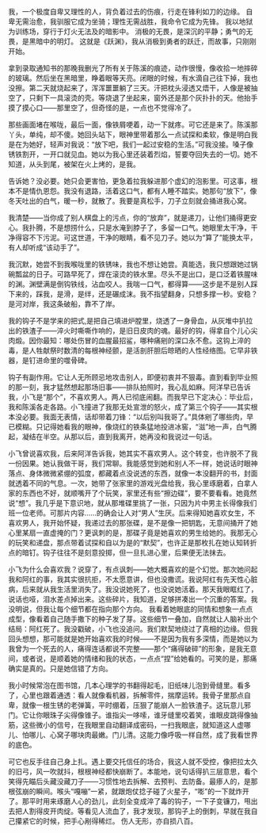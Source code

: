 我，一个极度自卑又理性的人，背负着过去的伤痕，行走在锋利如刀的边缘。
自卑无需治愈，我驯服它成为坐骑；理性无需战胜，我命令它成为先锋。
我以地狱为训练场，穿行于灯火无法及的暗影中。
消极的无畏，是深沉的平静；勇气的无畏，是黑暗中的明灯。
这就是《跃渊》，我从消极到勇者的跃迁，而故事，只刚刚开始。

拿到录取通知书的那晚我删光了所有关于陈溪的痕迹，动作很慢，像收拾一地摔碎的玻璃。然后坐在黑暗里，睁着眼等天亮。闭眼的时候，有水滴自己往下掉，我也没擦。第二天就烧起来了，浑浑噩噩躺了三天。汗把枕头浸透又焐干，人像是被抽空了，只剩下一具滚烫的壳。等烧退了坐起来，窗外还是那个灰扑扑的天。他抬手摸了摸心口——那里空了，但奇怪的是，一点也不觉得冷了。

那些画面堵在喉咙，最后一面，像铁屑哽着，动一下就疼。可它还是来了。陈溪那丫头，单纯，却不傻。她回头站下，眼神里带着那么一点试探和柔软，像是明白我是在为她好，轻声对我说：“放下吧，我们一起过安稳的生活。”可我没接。嗓子像锈铁割开，一开口就见血。她以为我心里还装着烈焰，誓要夺回失去的一切。她不知道，从头到尾，被架在火上烤的，是我。

告诉她？没必要。她只会更害怕，更急着拉我躲进那个虚幻的泡影里。可这事，根本不是情仇恩怨。我没有退路，活着这口气，都有人睡不踏实。她那句“放下”，像冬天吐出的白气，暖一秒，就散了。我要是真松手，刀子立刻就会捅进我心窝。

我清楚——当你成了别人棋盘上的污点，你的“放弃”，就是递刀，让他们捅得更安心。我扑腾，不是想捞什么，只是水淹到脖子了，多留一口气。她眼里太干净，干净得容不下污泥。可这世道，干净的眼睛，看不见刀子。她以为“算了”能换太平，有人却听成“该动手了”。

我沉默，她尝不到我喉咙里的铁锈味，我也不想让她尝。真能选，我只想跟她过锅碗瓢盆的日子。可路早死了，焊在滚烫的铁水里。尽头不是出口，是口泛着铁腥味的渊。渊壁满是倒钩铁线，沾血咬人。我喘一口气，都得算——这步是不是别人踩下来的，踩我，是滑，是绊，还是碾成沫。我不指望翻身，只想多撑一秒。安稳？是河对岸，我这条破船，靠不了岸。

我的钩子不是学来的把式,是把自己填进炉膛里，烧透了一身骨血，从灰堆中扒拉出的铁渣子——淬火时嘶嘶作响的，是旧日皮肉的魂。最好的钩，得拿自个儿心尖肉煅。因你最知：哪处伤冒的血腥最招鲨，哪种痛剜的深口永不愈。这钩上淬的毒，是人牲献祭时数清的每根神经颤，是活剖肝胆后晾晒的人性经络图。它早非铁器，是钉进命里的噬骨碑。

钩子有副作用。它让人无所顾忌地攻击别人，即便初衷并不狠毒。直到看到毕业照的那一刻，我才猛然想起那场旧事——排队拍照时，我心乱如麻。阿洋早已告诉我，小飞是“那个”，不喜欢男人。两人已彻底闹翻。而我早已下定决心：毕业后，我和陈溪各走各路。小飞撞进了我那无处宣泄的怒火，成了第三个钩子——其实根本没必要。我面无表情，话却带着刀锋：“以后别叫我哥了。”具体剜了哪些肉，早已模糊。只记得她看我的眼神，像烧红的铁条猛地投进冰窖，“滋”地一声，白气腾起，凝结在半空。从那以后，直到我离开，她再没和我说过一句话。

小飞曾说喜欢我，后来阿洋告诉我，她其实不喜欢男人。这个转变，也许脱不了我一份因果。她认我做干哥，我们常聊。我能感觉到她和别人不一样，她说话时眼神落点、身体微微紧绷的弧度，都藏着点没说透的东西，就像一本没翻开的书，封面就透着不同的气息。一次，她带了张家里的游戏光盘给我，我心里琢磨着，白拿人家的东西也不好，就顺嘴开了个玩笑，家里还有些“擦边碟”，要不要看看。她竟然说“想”。我几乎是下意识地，就从那堆碟里挑了一张，只因为片中男主长得像我们班一位老师。可那片内容……的确会让人对“男人”生厌。后来得知她喜欢女生，不喜欢男人，我开始怀疑，我递过去的那张碟，是不是像一把钥匙，无意间捅开了她心里某扇一直虚掩的门？更讽刺的是，那碟子竟是她喜欢的男生给她的。我那无心的玩笑和递盘，那点带着试探和自以为是的“默契”，也许正是那枚扎在她认知转折点的暗钉。钩子往往不是刻意投掷，但一旦扎进心里，后果便无法抹去。

小飞为什么会喜欢我？说穿了，有点讽刺——她大概喜欢的是个幻觉。那次她问起我和阿红的事，我其实很抗拒，不太愿意讲，但也没撒谎。我说阿红有先天性心脏病，后来就从我生活里消失了。我没说她死了，也没说她活着。那天我眼眶红了，说话也哑，泪水差点掉出来。这些碎片，我知道，足够拼凑出一个沉重的答案。我没明说，但我让每个细节都在指向那个方向。 我看着她眼底的同情和想象一点点成型，像看着自己随手撒下的种子发了芽。这些细节一叠加，自然就让人脑补出个结局：阿红死了。我没戳破，小飞也没追问。我们默契地绕过了真相的边缘。但我回头想想，那可能就是她开始喜欢我的时候——不是因为我有多深情，而是她以为我曾为一个死去的人，痛得连话都说不完整——那个“痛得破碎”的形象，是我无意间，或者说，是顺着她的情绪和我的状态，一点点“捏”给她看的。可笑的是，那痛确实是真的。只是她信错了方向。

我小时候常泡在图书馆，几本心理学的书翻得起毛，旧纸味儿泡到骨缝里。看多了，心里也跟着通透：看人就像看机器，拆解零件，揣摩运转。我骨子里那点自卑，就像一根生锈的老弹簧，平时绷着，压狠了能崩人一脸铁渣子。这玩意儿邪门。它让你眼珠子尖得像锥子。谁指尖一哆嗦，谁牙缝里咬着笑，谁眼皮跳得像抽筋，这些微小的信号，在我眼里自动翻译成密码，一扫我眼底，就知道这人虚哪儿、怕哪儿、心窝子哪块肉最嫩。门儿清。这能力像呼吸一样自然，成了我看世界的底色。

可它也反手往自己身上扎。遇上要交托信任的场合，我这人就不受控，像把拉太久的旧弓，风一吹就抖，根根神经都快崩断了。本能地，说句话得扒三层意思，看个笑得先瞄后头藏没藏刀子——习惯性地去拆解、去预判、去防备。最瘆人的，是那根弦崩的瞬间。喉头“嘎嘣”一紧，就跟炮仗捻子碰了火星子，“嘭”的一下就炸开了。那平时用来琢磨人心的劲儿，此刻全变成淬了毒的钩子，一下子变镰刀，甩出去把人割得皮开肉绽。等看见人流血了，我才发现，那钩子上的倒刺，早就在我自己攥紧它的时候，把手心剐得稀烂。 伤人无形，亦自损八百。